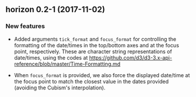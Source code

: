 ## horizon 0.2-1 (2017-11-02)

### New features

- Added arguments `tick_format` and `focus_format` for controlling the
  formatting of the date/times in the top/bottom axes and at the focus
  point, respectively. These are character string representations of
  date/times, using the codes at
  <https://github.com/d3/d3-3.x-api-reference/blob/master/Time-Formatting.md>

- When `focus_format` is provided, we also force the displayed
  date/time at the focus point to match the closest value in the dates
  provided (avoiding the Cubism's interpolation).
